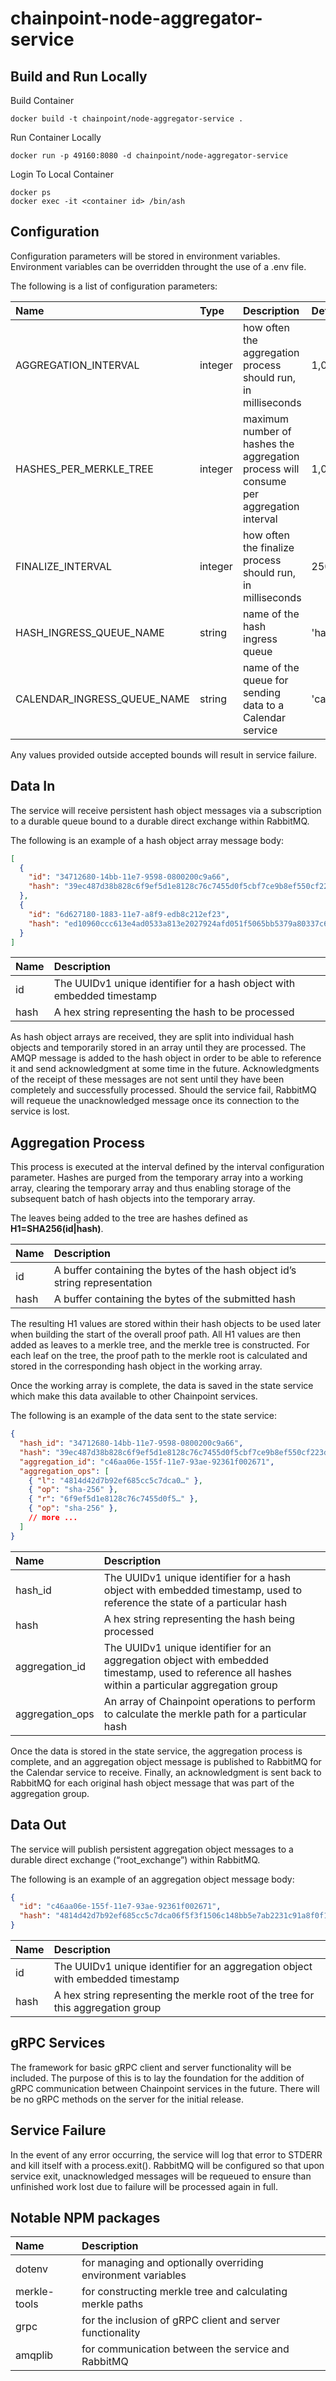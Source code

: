# chainpoint-node-aggregator-service

## Build and Run Locally

Build Container

```
docker build -t chainpoint/node-aggregator-service .
```

Run Container Locally

```
docker run -p 49160:8080 -d chainpoint/node-aggregator-service
```

Login To Local Container

```
docker ps
docker exec -it <container id> /bin/ash
```

## Configuration
Configuration parameters will be stored in environment variables. Environment variables can be overridden throught the use of a .env file. 

The following is a list of configuration parameters:

| Name           | Type         | Description  | Default | Min | Max |
| :------------- |:-------------|:-------------|:----|:----|:--------|
| AGGREGATION_INTERVAL       | integer      | how often the aggregation process should run, in milliseconds | 1,000 | 250 | 10,000 | 
| HASHES\_PER\_MERKLE_TREE     | integer      | maximum number of hashes the aggregation process will consume per aggregation interval | 1,000 | 100 | 25,000 | 
| FINALIZE_INTERVAL       | integer      | how often the finalize process should run, in milliseconds | 250 | 250 | 10,000 | 
| HASH\_INGRESS\_QUEUE\_NAME       | string      | name of the hash ingress queue | 'hash_ingress' |  |  | 
| CALENDAR\_INGRESS\_QUEUE\_NAME       | string      | name of the queue for sending data to a Calendar service | 'calendar_ingress' |  |  | 

Any values provided outside accepted bounds will result in service failure.

## Data In
The service will receive persistent hash object messages via a subscription to a durable queue bound to a durable direct exchange within RabbitMQ.  

The following is an example of a hash object array message body: 
```json
[
  {
    "id": "34712680-14bb-11e7-9598-0800200c9a66",
    "hash": "39ec487d38b828c6f9ef5d1e8128c76c7455d0f5cbf7ce9b8ef550cf223dfbc3"
  },
  {
    "id": "6d627180-1883-11e7-a8f9-edb8c212ef23",
    "hash": "ed10960ccc613e4ad0533a813e2027924afd051f5065bb5379a80337c69afcb4"
  }
]
```
| Name | Description                                                            |
| :--- |:-----------------------------------------------------------------------|
| id   | The UUIDv1 unique identifier for a hash object with embedded timestamp |
| hash | A hex string representing the hash to be processed                     |

As hash object arrays are received, they are split into individual hash objects and temporarily stored in an array until they are processed. The AMQP message is added to the hash object in order to be able to reference it and send acknowledgment at some time in the future. Acknowledgments of the receipt of these messages are not sent until they have been completely and successfully processed. Should the service fail, RabbitMQ will requeue the unacknowledged message once its connection to the service is lost.

## Aggregation Process
This process is executed at the interval defined by the interval configuration parameter. Hashes are purged from the temporary array into a working array, clearing the temporary array and thus enabling storage of the subsequent batch of hash objects into the temporary array. 

The leaves being added to the tree are hashes defined as **H1=SHA256(id|hash)**. 

| Name | Description                                                            |
| :--- |:-----------------------------------------------------------------------|
| id   | A buffer containing the bytes of the hash object id’s string representation |
| hash | A buffer containing the bytes of the submitted hash                    |

The resulting H1 values are stored within their hash objects to be used later when building the start of the overall proof path. All H1 values are then added as leaves to a merkle tree, and the merkle tree is constructed. For each leaf on the tree, the proof path to the merkle root is calculated and stored in the corresponding hash object in the working array.

Once the working array is complete, the data is saved in the state service which make this data available to other Chainpoint services.  

The following is an example of the data sent to the state service: 
```json
{
  "hash_id": "34712680-14bb-11e7-9598-0800200c9a66",
  "hash": "39ec487d38b828c6f9ef5d1e8128c76c7455d0f5cbf7ce9b8ef550cf223dfbc3",
  "aggregation_id": "c46aa06e-155f-11e7-93ae-92361f002671",
  "aggregation_ops": [
    { "l": "4814d42d7b92ef685cc5c7dca0…" },
    { "op": "sha-256" },
    { "r": "6f9ef5d1e8128c76c7455d0f5…" },
    { "op": "sha-256" },
    // more ... 
  ]
}
```
| Name             | Description                                                            |
| :--------------- |:-----------------------------------------------------------------------|
| hash_id          | The UUIDv1 unique identifier for a hash object with embedded timestamp, used to reference the state of a particular hash |
| hash             | A hex string representing the hash being processed |
| aggregation_id   | The UUIDv1 unique identifier for an aggregation object with embedded timestamp, used to reference all hashes within a particular aggregation group |
| aggregation_ops  | An array of Chainpoint operations to perform to calculate the merkle path for a particular hash |\

Once the data is stored in the state service, the aggregation process is complete, and an aggregation object message is published to RabbitMQ for the Calendar service to receive. Finally, an acknowledgment is sent back to RabbitMQ for each original hash object message that was part of the aggregation group.

## Data Out
The service will publish persistent aggregation object messages to a durable direct exchange (“root_exchange”) within RabbitMQ. 

The following is an example of an aggregation object message body: 
```json
{
  "id": "c46aa06e-155f-11e7-93ae-92361f002671",
  "hash": "4814d42d7b92ef685cc5c7dca06f5f3f1506c148bb5e7ab2231c91a8f0f119b2"
}
```
| Name | Description                                                            |
| :--- |:-----------------------------------------------------------------------|
| id   | The UUIDv1 unique identifier for an aggregation object with embedded timestamp |
| hash | A hex string representing the merkle root of the tree for this aggregation group |


## gRPC Services
The framework for basic gRPC client and server functionality will be included. The purpose of this is to lay the foundation for the addition of gRPC communication between Chainpoint services in the future. There will be no gRPC methods on the server for the initial release.


## Service Failure
In the event of any error occurring, the service will log that error to STDERR and kill itself with a process.exit(). RabbitMQ will be configured so that upon service exit, unacknowledged messages will be requeued to ensure than unfinished work lost due to failure will be processed again in full.


## Notable NPM packages
| Name         | Description                                                            |
| :---         |:-----------------------------------------------------------------------|
| dotenv       | for managing and optionally overriding environment variables |
| merkle-tools | for constructing merkle tree and calculating merkle paths |
| grpc         | for the inclusion of gRPC client and server functionality |
| amqplib      | for communication between the service and RabbitMQ |






